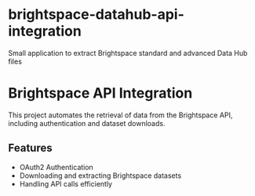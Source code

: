 # brightspace-datahub-api-integration
Small application to extract Brightspace standard and advanced Data Hub files  

# Brightspace API Integration

This project automates the retrieval of data from the Brightspace API, including authentication and dataset downloads.

## Features
- OAuth2 Authentication
- Downloading and extracting Brightspace datasets
- Handling API calls efficiently
